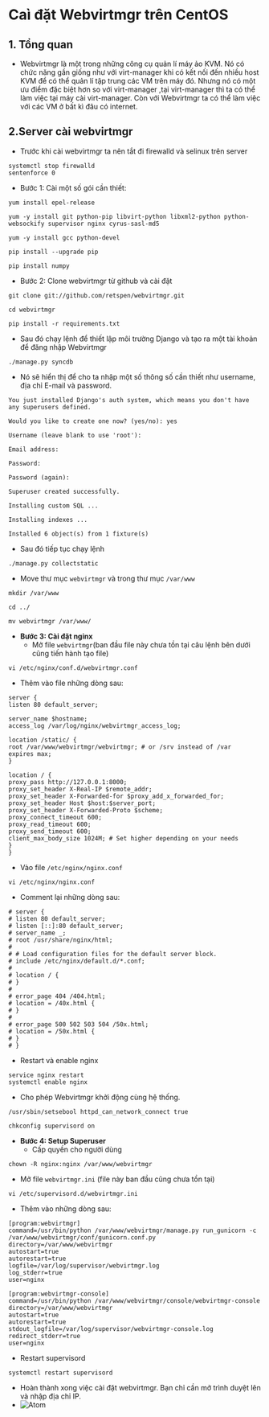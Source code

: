 # Caì đặt Webvirtmgr trên CentOS # 
## 1. Tổng quan  ## 
- Webvirtmgr là một trong những công cụ quản lí máy ảo KVM. Nó có chức năng gần giống như với virt-manager khi có kết nối đến nhiều host KVM để có thể quản lí tập trung các VM trên máy đó. Nhưng nó có một ưu điểm đặc biệt hơn so với virt-manager ,tại virt-manager thì ta có thể làm việc tại máy cài virt-manager. Còn với Webvirtmgr ta có thể làm việc với các VM ở bất kì đâu có internet. 
## 2.Server cài webvirtmgr ## 
- Trước khi cài webvirtmgr ta nên tắt đi firewalld và selinux trên server
```
systemctl stop firewalld 
sentenforce 0 
```
- Bước 1: Cài một số gói cần thiết: 
```
yum install epel-release

yum -y install git python-pip libvirt-python libxml2-python python-websockify supervisor nginx cyrus-sasl-md5

yum -y install gcc python-devel

pip install --upgrade pip

pip install numpy
```
- Bước 2: Clone webvirtmgr từ github và cài đặt 
```
git clone git://github.com/retspen/webvirtmgr.git

cd webvirtmgr

pip install -r requirements.txt
```
  - Sau đó chạy lệnh để thiết lập môi trường Django và tạo ra một tài khoản để đăng nhập Webvirtmgr 
```
./manage.py syncdb
```
  - Nó sẽ hiển thị để cho ta nhập một số thông số cần thiết như username, địa chỉ E-mail và password. 
```
You just installed Django's auth system, which means you don't have any superusers defined.

Would you like to create one now? (yes/no): yes

Username (leave blank to use 'root'): 

Email address: 

Password: 

Password (again): 

Superuser created successfully.

Installing custom SQL ...

Installing indexes ...

Installed 6 object(s) from 1 fixture(s)
```

  - Sau đó tiếp tục chạy lệnh 
```
./manage.py collectstatic
```
  - Move thư mục `webvirtmgr` và trong thư mục `/var/www` 
```
mkdir /var/www

cd ../

mv webvirtmgr /var/www/
```

- **Bước 3: Cài đặt nginx** 
  - Mở file `webvirtmgr`(ban đầu file này chưa tồn tại câu lệnh bên dưới cũng tiến hành tạo file) 
```
vi /etc/nginx/conf.d/webvirtmgr.conf
```
  - Thêm vào file những dòng sau:
```
server {
listen 80 default_server;
 
server_name $hostname;
access_log /var/log/nginx/webvirtmgr_access_log;
 
location /static/ {
root /var/www/webvirtmgr/webvirtmgr; # or /srv instead of /var
expires max;
}
 
location / {
proxy_pass http://127.0.0.1:8000;
proxy_set_header X-Real-IP $remote_addr;
proxy_set_header X-Forwarded-for $proxy_add_x_forwarded_for;
proxy_set_header Host $host:$server_port;
proxy_set_header X-Forwarded-Proto $scheme;
proxy_connect_timeout 600;
proxy_read_timeout 600;
proxy_send_timeout 600;
client_max_body_size 1024M; # Set higher depending on your needs
}
}
```
  - Vào file `/etc/nginx/nginx.conf`
```
vi /etc/nginx/nginx.conf
```
  - Comment lại những dòng sau: 
```
# server {
# listen 80 default_server;
# listen [::]:80 default_server;
# server_name _;
# root /usr/share/nginx/html;
#
# # Load configuration files for the default server block.
# include /etc/nginx/default.d/*.conf;
#
# location / {
# }
#
# error_page 404 /404.html;
# location = /40x.html {
# }
#
# error_page 500 502 503 504 /50x.html;
# location = /50x.html {
# }
# }
```
  - Restart và enable nginx 
```
service nginx restart
systemctl enable nginx
```
  - Cho phép Webvirtmgr khởi động cùng hệ thống. 
```
/usr/sbin/setsebool httpd_can_network_connect true

chkconfig supervisord on
```

- **Bước 4: Setup Superuser** 
  - Cấp quyền cho người dùng 
```
chown -R nginx:nginx /var/www/webvirtmgr
```
  - Mở file `webvirtmgr.ini` (file này ban đầu cũng chưa tồn tại) 
```
vi /etc/supervisord.d/webvirtmgr.ini
```
  - Thêm vào những dòng sau: 
```
[program:webvirtmgr]
command=/usr/bin/python /var/www/webvirtmgr/manage.py run_gunicorn -c /var/www/webvirtmgr/conf/gunicorn.conf.py
directory=/var/www/webvirtmgr
autostart=true
autorestart=true
logfile=/var/log/supervisor/webvirtmgr.log
log_stderr=true
user=nginx
 
[program:webvirtmgr-console]
command=/usr/bin/python /var/www/webvirtmgr/console/webvirtmgr-console
directory=/var/www/webvirtmgr
autostart=true
autorestart=true
stdout_logfile=/var/log/supervisor/webvirtmgr-console.log
redirect_stderr=true
user=nginx
```
  - Restart supervisord 
```
systemctl restart supervisord
```

- Hoàn thành xong việc cài đặt webvirtmgr. Bạn chỉ cần mở trình duyệt lên và nhập địa chỉ IP. 
- ![Atom](https://i.imgur.com/DOvaN5K.png)


  